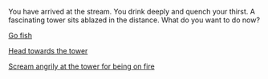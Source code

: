 You have arrived at the stream. You drink deeply and quench your thirst. A fascinating tower sits ablazed in the distance. What do you want to do now?

[Go fish](go-fish/fish.md)

[Head towards the tower](../../../explore-outside/journey-to-flaming-tower/journey-to-flaming-tower.md)

[Scream angrily at the tower for being on fire](scream/scream.md)
